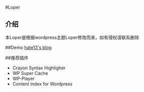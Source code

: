 #Loper

## 介绍
本Loper是根据wordpress主题Loper修改而来，如有侵权请联系删除

##Demo
[hate13's blog](http://hate13.com)

##推荐插件
* Crayon Syntax Highligher
* WP Super Cache
* WP-Player
* Content Index for Wordpress
